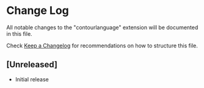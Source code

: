# Change Log

All notable changes to the "contourlanguage" extension will be documented in this file.

Check [Keep a Changelog](http://keepachangelog.com/) for recommendations on how to structure this file.

## [Unreleased]

- Initial release